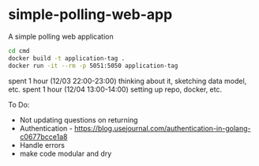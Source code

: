 # simple-polling-web-app

A simple polling web application

```bash
cd cmd
docker build -t application-tag .
docker run -it --rm -p 5051:5050 application-tag
```

spent 1 hour (12/03 22:00-23:00) thinking about it, sketching data model, etc.
spent 1 hour (12/04 13:00-14:00) setting up repo, docker, etc.

To Do:

- Not updating questions on returning
- Authentication - https://blog.usejournal.com/authentication-in-golang-c0677bcce1a8
- Handle errors
- make code modular and dry
